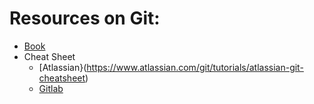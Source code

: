 # Resources on Git:

- [Book](https://git-scm.com/book/en/v2)
- Cheat Sheet
  - [Atlassian}(https://www.atlassian.com/git/tutorials/atlassian-git-cheatsheet)
  - [Gitlab](https://about.gitlab.com/images/press/git-cheat-sheet.pdf)
